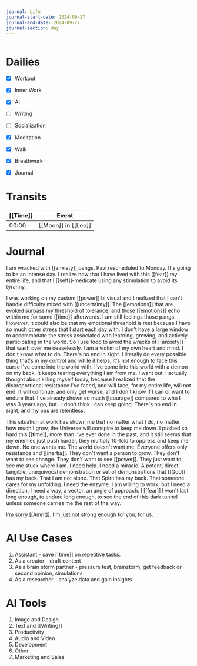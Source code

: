 ```yaml
---
journal: Life
journal-start-date: 2024-09-27
journal-end-date: 2024-09-27
journal-section: day
---
```


```calendar-nav
```

# Dailies

- [x] Workout
- [x] Inner Work
- [x] AI
- [ ] Writing
- [ ] Socialization
- [x] Meditation
- [x] Walk
- [x] Breathwork
- [x] Journal


# Transits

| [[Time]] | Event |
|------|-------|
| 00:00 | [[Moon]] in [[Leo]] |



# Journal

I am wracked with [[anxiety]] pangs. Pavi rescheduled to Monday. It's going to be an intense day. I realize now that I have lived with this [[fear]] my entire life, and that I [[self]]-medicate using any stimulation to avoid its tyranny. 

I was working on my custom [[power]] bi visual and I realized that I can't handle difficulty mixed with [[uncertainty]]. The [[emotions]] that are evoked surpass my threshold of tolerance, and those [[emotions]] echo within me for some [[time]] afterwards. I am still feelings those pangs. However, it could also be that my emotional threshold is met because I have so much other stress that I start each day with. I don't have a large window to accommodate the stress associated with learning, growing, and actively participating in the world. So I use food to avoid the wracks of [[anxiety]] that wash over me ceaselessly. I am a victim of my own heart and mind. I don't know what to do. There's no end in sight. I literally do every possible thing that's in my control and while it helps, it's not enough to face this curse I've come into the world with. I've come into this world with a demon on my back. It keeps tearing everything I am from me. I want out. I actually thought about killing myself today, because I realized that the disproportional resistance I've faced, and will face, for my entire life, will not end. It will continue, and only get worse, and I don't know if I can or want to endure that. I've already shown so much [[courage]] compared to who I was 3 years ago, but...I don't think I can keep going. There's no end in sight, and my ops are relentless. 

This situation at work has shown me that no matter what I do, no matter how much I grow, the Universe will conspire to keep me down. I pushed so hard this [[time]], more than I've ever done in the past, and it still seems that my enemies just push harder, they multiply 10-fold to oppress and keep me down. No one wants me. The world doesn't want me. Everyone offers only resistance and [[inertia]]. They don't want a person to grow. They don't want to see change. They don't want to see [[power]]. They just want to see me stuck where I am. I need help. I need a miracle. A potent, direct, tangible, unequivocal demonstration or set of demonstrations that [[God]] has my back. That I am not alone. That Spirit has my back. That someone cares for my unfolding. I need the enzyme. I am willing to work, but I need a direction, I need a way, a vector, an angle of approach. I [[fear]] I won't last long enough, to endure long enough, to see the end of this dark tunnel unless someone carries me the rest of the way.

I'm sorry [[Amrit]]. I'm just not strong enough for you, for us.

# AI Use Cases
1. Assistant - save [[time]] on repetitive tasks.
2. As a creator - draft content
3. As a brain storm partner - pressure test, brainstorm, get feedback or second opinion, simulations 
4. As a researcher - analyze data and gain insights.


# AI Tools
1. Image and Design
2. Text and [[Writing]]
3. Productivity
4. Audio and Video
5. Development
6. Other
7. Marketing and Sales
